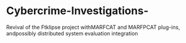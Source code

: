 # Cybercrime-Investigations-
Revival of the Ftklipse project withMARFCAT and MARFPCAT plug-ins, andpossibly distributed system evaluation integration
